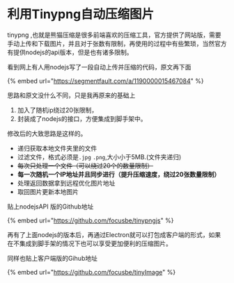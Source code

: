 # 利用Tinypng自动压缩图片

tinypng ,也就是熊猫压缩是很多前端喜欢的压缩工具，官方提供了网站版，需要手动上传和下载图片，并且对于张数有限制，再使用的过程中有些繁琐，当然官方有提供nodejs的api版本，但是也有诸多限制。

 看到网上有人用nodejs写了一段自动上传并压缩的代码，原文再下面

{% embed url="https://segmentfault.com/a/1190000015467084" %}

 思路和原文没什么不同，只是我再原来的基础上

1. 加入了随机ip绕过20张限制，
2. 封装成了nodejs的接口，方便集成到脚手架中。

修改后的大致思路是这样的。

* 递归获取本地文件夹里的文件
* 过滤文件，格式必须是`.jpg` `.png`,大小小于5MB.\(文件夹递归\)
* ~~每次只处理一个文件（可以绕过20个的数量限制）~~
* **每一次随机一个IP地址并且同步进行（提升压缩速度，绕过20张数量限制）**
* 处理返回数据拿到远程优化图片地址
* 取回图片更新本地图片

 贴上nodejsAPI 版的Github地址

{% embed url="https://github.com/focusbe/tinypngjs" %}

再有了上面nodejs的版本后，再通过Electron就可以打包成客户端的形式，如果在不集成到脚手架的情况下也可以享受更加便利的压缩图片。  
  
同样也贴上客户端版的Gihub地址

{% embed url="https://github.com/focusbe/tinyImage" %}



 



